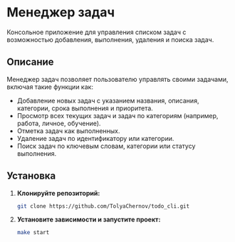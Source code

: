 # Менеджер задач

Консольное приложение для управления списком задач с возможностью добавления, выполнения, удаления и поиска задач.

## Описание

Менеджер задач позволяет пользователю управлять своими задачами, включая такие функции как:
- Добавление новых задач с указанием названия, описания, категории, срока выполнения и приоритета.
- Просмотр всех текущих задач и задач по категориям (например, работа, личное, обучение).
- Отметка задач как выполненных.
- Удаление задач по идентификатору или категории.
- Поиск задач по ключевым словам, категории или статусу выполнения.

## Установка

1. **Клонируйте репозиторий:**

   ```bash
   git clone https://github.com/TolyaChernov/todo_cli.git
   ```

2. **Установите зависимости и запустите проект:**

   ```bash
   make start
   ```
